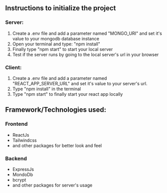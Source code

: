 ## Instructions to initialize the project

### Server:

1. Create a .env file and add a parameter named "MONGO_URI" and set it's value to your mongodb database instance
2. Open your terminal and type: "npm install"
3. Finally type "npm start" to start your local server
4. Test if the server runs by going to the local server's url in your browser

### Client:

1. Create a .env file and add a parameter named "REACT_APP_SERVER_URL" and set it's value to your server's url.
2. Type "npm install" in the terminal
3. Type "npm start" to finally start your react app locally

## Framework/Technologies used:

### Frontend

- ReactJs
- Tailwindcss
- and other packages for better look and feel

### Backend

- ExpressJs
- MondoDb
- bcrypt
- and other packages for server's usage
